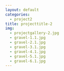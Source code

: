 ```yaml
---
layout: default
categories: 
  - project2
title: projecttitle-2
img: 
  - projectgallery-2.jpg
  - gravel-1.1.jpg
  - gravel-2.1.jpg
  - gravel-3.1.jpg
  - gravel-4.1.jpg
  - gravel-5.1.jpg
  - gravel-6.1.jpg
---
```

